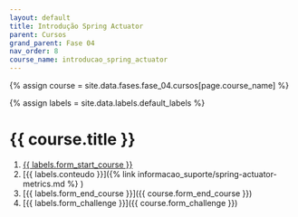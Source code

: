 ```yaml
---
layout: default
title: Introdução Spring Actuator 
parent: Cursos
grand_parent: Fase 04
nav_order: 8
course_name: introducao_spring_actuator
---
```


{% assign course = site.data.fases.fase_04.cursos[page.course_name] %}

{% assign labels = site.data.labels.default_labels %}


# {{  course.title }}

1. [{{ labels.form_start_course }}]({{course.form_start_course}})
2. [{{ labels.conteudo }}]({% link informacao_suporte/spring-actuator-metrics.md %} )
3. [{{ labels.form_end_course }}]({{ course.form_end_course }})
4. [{{ labels.form_challenge }}]({{ course.form_challenge }})
